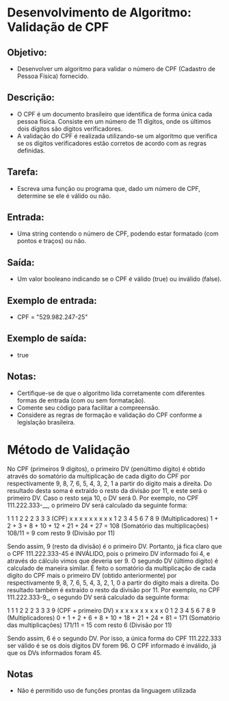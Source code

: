 # Desenvolvimento de Algoritmo: Validação de CPF

## Objetivo:

- Desenvolver um algoritmo para validar o número de CPF (Cadastro de Pessoa Física) fornecido.

## Descrição:

- O CPF é um documento brasileiro que identifica de forma única cada pessoa física. Consiste em um número de 11 dígitos, onde os últimos dois dígitos são dígitos verificadores.
- A validação do CPF é realizada utilizando-se um algoritmo que verifica se os dígitos verificadores estão corretos de acordo com as regras definidas.

## Tarefa:

- Escreva uma função ou programa que, dado um número de CPF, determine se ele é válido ou não.

## Entrada:

- Uma string contendo o número de CPF, podendo estar formatado (com pontos e traços) ou não.

## Saída:

- Um valor booleano indicando se o CPF é válido (true) ou inválido (false).

## Exemplo de entrada:

- CPF = "529.982.247-25"

## Exemplo de saída:

- true

## Notas:

- Certifique-se de que o algoritmo lida corretamente com diferentes formas de entrada (com ou sem formatação).
- Comente seu código para facilitar a compreensão.
- Considere as regras de formação e validação do CPF conforme a legislação brasileira.

# Método de Validação

No CPF (primeiros 9 digitos), o primeiro DV (penúltimo digito) é obtido através do somatório
da multiplicação de cada digito do CPF por respectivamente 9, 8, 7, 6, 5, 4, 3, 2, 1 a partir do
dígito mais a direita. Do resultado desta soma é extraído o resto da divisão por 11, e este
será o primeiro DV. Caso o resto seja 10, o DV será 0.
Por exemplo, no CPF 111.222.333-\_\_, o primeiro DV será calculado da seguinte forma:

1 1 1 2 2 2 3 3 3 (CPF)
x x x x x x x x x
1 2 3 4 5 6 7 8 9 (Multiplicadores)
1 + 2 + 3 + 8 + 10 + 12 + 21 + 24 + 27 = 108 (Somatório das multiplicações)
108/11 = 9 com resto 9 (Divisão por 11)

Sendo assim, 9 (resto da divisão) é o primeiro DV. Portanto, já fica claro que o CPF
111.222.333-45 é INVÁLIDO, pois o primeiro DV informado foi 4, e através do cálculo vimos
que deveria ser 9.
O segundo DV (último digito) é calculado de maneira similar. É feito o somatório da
multiplicação de cada digito do CPF mais o primeiro DV (obtido anteriormente) por
respectivamente 9, 8, 7, 6, 5, 4, 3, 2, 1, 0 a partir do dígito mais a direita. Do resultado também
é extraído o resto da divisão por 11.
Por exemplo, no CPF 111.222.333-9\_, o segundo DV será calculado da seguinte forma:

1 1 1 2 2 2 3 3 3 9 (CPF + primeiro DV)
x x x x x x x x x x
0 1 2 3 4 5 6 7 8 9 (Multiplicadores)
0 + 1 + 2 + 6 + 8 + 10 + 18 + 21 + 24 + 81 = 171 (Somatório das multiplicações)
171/11 = 15 com resto 6 (Divisão por 11)

Sendo assim, 6 é o segundo DV. Por isso, a única forma do CPF 111.222.333 ser válido é se
os dois dígitos DV forem 96. O CPF informado é inválido, já que os DVs informados foram 45.

## Notas

- Não é permitido uso de funções prontas da linguagem utilizada
